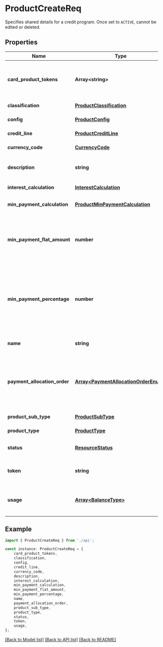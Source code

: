 # ProductCreateReq

Specifies shared details for a credit program.  Once set to `ACTIVE`, cannot be edited or deleted.

## Properties

Name | Type | Description | Notes
------------ | ------------- | ------------- | -------------
**card_product_tokens** | **Array&lt;string&gt;** | One or more associated card product tokens. | [default to undefined]
**classification** | [**ProductClassification**](ProductClassification.md) |  | [default to undefined]
**config** | [**ProductConfig**](ProductConfig.md) |  | [default to undefined]
**credit_line** | [**ProductCreditLine**](ProductCreditLine.md) |  | [default to undefined]
**currency_code** | [**CurrencyCode**](CurrencyCode.md) |  | [default to undefined]
**description** | **string** | Description of the credit product. | [optional] [default to undefined]
**interest_calculation** | [**InterestCalculation**](InterestCalculation.md) |  | [default to undefined]
**min_payment_calculation** | [**ProductMinPaymentCalculation**](ProductMinPaymentCalculation.md) |  | [optional] [default to undefined]
**min_payment_flat_amount** | **number** | Minimum payment, expressed as a flat amount, due on the payment due day. | [default to undefined]
**min_payment_percentage** | **number** | Minimum payment, expressed as a percentage of the total statement balance, due on the payment due day. | [default to undefined]
**name** | **string** | Name of the credit product. | [default to undefined]
**payment_allocation_order** | [**Array&lt;PaymentAllocationOrderEnum&gt;**](PaymentAllocationOrderEnum.md) | Ordered list of balance types to which payments are allocated, from first to last. | [default to undefined]
**product_sub_type** | [**ProductSubType**](ProductSubType.md) |  | [default to undefined]
**product_type** | [**ProductType**](ProductType.md) |  | [default to undefined]
**status** | [**ResourceStatus**](ResourceStatus.md) |  | [optional] [default to undefined]
**token** | **string** | Unique identifier of the credit product. | [optional] [default to undefined]
**usage** | [**Array&lt;BalanceType&gt;**](BalanceType.md) | One or more usage types for the credit product. | [default to undefined]

## Example

```typescript
import { ProductCreateReq } from './api';

const instance: ProductCreateReq = {
    card_product_tokens,
    classification,
    config,
    credit_line,
    currency_code,
    description,
    interest_calculation,
    min_payment_calculation,
    min_payment_flat_amount,
    min_payment_percentage,
    name,
    payment_allocation_order,
    product_sub_type,
    product_type,
    status,
    token,
    usage,
};
```

[[Back to Model list]](../README.md#documentation-for-models) [[Back to API list]](../README.md#documentation-for-api-endpoints) [[Back to README]](../README.md)
